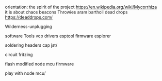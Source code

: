 orientation: the spirit of the project
https://en.wikipedia.org/wiki/Mycorrhiza
it is about chaos
beacons
Throwies
aram bartholl dead drops
https://deaddrops.com/

Wilderness-unplugging

software Tools
  vcp drivers
  esptool
  firmware
  esplorer

soldering
  headers
  cap
  jst/

circuit
    fritzing


flash modified node mcu firmware

play with node mcu/
